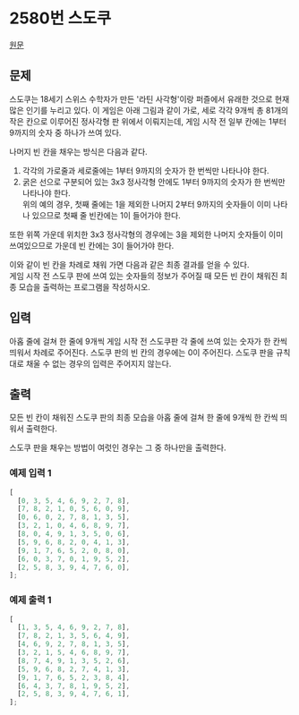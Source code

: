 # 2580번 스도쿠

[원문](https://www.acmicpc.net/problem/2580)

## 문제

스도쿠는 18세기 스위스 수학자가 만든 '라틴 사각형'이랑 퍼즐에서 유래한 것으로 현재 많은 인기를 누리고 있다. 이 게임은 아래 그림과 같이 가로, 세로 각각 9개씩 총 81개의 작은 칸으로 이루어진 정사각형 판 위에서 이뤄지는데, 게임 시작 전 일부 칸에는 1부터 9까지의 숫자 중 하나가 쓰여 있다.

나머지 빈 칸을 채우는 방식은 다음과 같다.<br />

1. 각각의 가로줄과 세로줄에는 1부터 9까지의 숫자가 한 번씩만 나타나야 한다.<br />
2. 굵은 선으로 구분되어 있는 3x3 정사각형 안에도 1부터 9까지의 숫자가 한 번씩만 나타나야 한다.<br />
   위의 예의 경우, 첫째 줄에는 1을 제외한 나머지 2부터 9까지의 숫자들이 이미 나타나 있으므로 첫째 줄 빈칸에는 1이 들어가야 한다.<br />

또한 위쪽 가운데 위치한 3x3 정사각형의 경우에는 3을 제외한 나머지 숫자들이 이미 쓰여있으므로 가운데 빈 칸에는 3이 들어가야 한다.<br />

이와 같이 빈 칸을 차례로 채워 가면 다음과 같은 최종 결과를 얻을 수 있다.<br />
게임 시작 전 스도쿠 판에 쓰여 있는 숫자들의 정보가 주어질 때 모든 빈 칸이 채워진 최종 모습을 출력하는 프로그램을 작성하시오.

## 입력

아홉 줄에 걸쳐 한 줄에 9개씩 게임 시작 전 스도쿠판 각 줄에 쓰여 있는 숫자가 한 칸씩 띄워서 차례로 주어진다. 스도쿠 판의 빈 칸의 경우에는 0이 주어진다. 스도쿠 판을 규칙대로 채울 수 없는 경우의 입력은 주어지지 않는다.

## 출력

모든 빈 칸이 채워진 스도쿠 판의 최종 모습을 아홉 줄에 걸쳐 한 줄에 9개씩 한 칸씩 띄워서 출력한다.

스도쿠 판을 채우는 방법이 여럿인 경우는 그 중 하나만을 출력한다.

### 예제 입력 1

```js
[
  [0, 3, 5, 4, 6, 9, 2, 7, 8],
  [7, 8, 2, 1, 0, 5, 6, 0, 9],
  [0, 6, 0, 2, 7, 8, 1, 3, 5],
  [3, 2, 1, 0, 4, 6, 8, 9, 7],
  [8, 0, 4, 9, 1, 3, 5, 0, 6],
  [5, 9, 6, 8, 2, 0, 4, 1, 3],
  [9, 1, 7, 6, 5, 2, 0, 8, 0],
  [6, 0, 3, 7, 0, 1, 9, 5, 2],
  [2, 5, 8, 3, 9, 4, 7, 6, 0],
];
```

### 예제 출력 1

```js
[
  [1, 3, 5, 4, 6, 9, 2, 7, 8],
  [7, 8, 2, 1, 3, 5, 6, 4, 9],
  [4, 6, 9, 2, 7, 8, 1, 3, 5],
  [3, 2, 1, 5, 4, 6, 8, 9, 7],
  [8, 7, 4, 9, 1, 3, 5, 2, 6],
  [5, 9, 6, 8, 2, 7, 4, 1, 3],
  [9, 1, 7, 6, 5, 2, 3, 8, 4],
  [6, 4, 3, 7, 8, 1, 9, 5, 2],
  [2, 5, 8, 3, 9, 4, 7, 6, 1],
];
```
